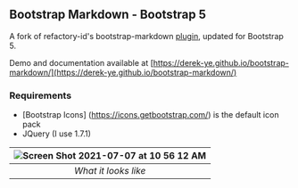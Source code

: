 ## Bootstrap Markdown - Bootstrap 5

A fork of refactory-id's bootstrap-markdown [plugin](https://github.com/refactory-id/bootstrap-markdown), updated for Bootstrap 5.

Demo and documentation available at [https://derek-ye.github.io/bootstrap-markdown/](https://derek-ye.github.io/bootstrap-markdown/)

### Requirements
- [Bootstrap Icons] (https://icons.getbootstrap.com/) is the default icon pack
- JQuery (I use 1.7.1)


|![Screen Shot 2021-07-07 at 10 56 12 AM](https://user-images.githubusercontent.com/37666121/124806827-f56e0b80-df11-11eb-8fae-bdbc691ccef0.png)|
|:--:| 
| *What it looks like* |